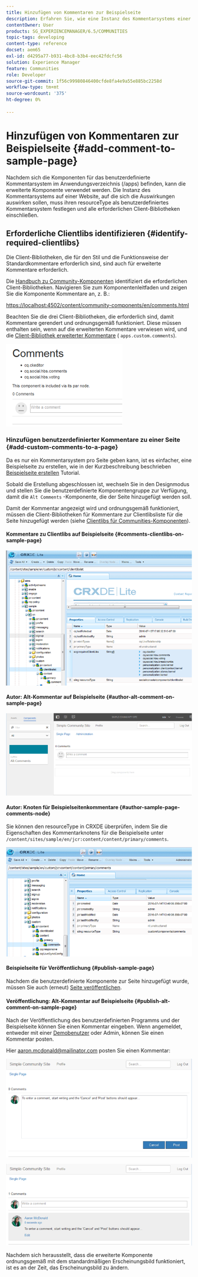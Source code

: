 ```yaml
---
title: Hinzufügen von Kommentaren zur Beispielseite
description: Erfahren Sie, wie eine Instanz des Kommentarsystems einer Website ihren resourceType als benutzerdefiniertes Kommentarsystem festlegen und alle erforderlichen Client-Bibliotheken einschließen muss.
contentOwner: User
products: SG_EXPERIENCEMANAGER/6.5/COMMUNITIES
topic-tags: developing
content-type: reference
docset: aem65
exl-id: d4295a77-b931-4bc8-b3b4-eec42fdcfc56
solution: Experience Manager
feature: Communities
role: Developer
source-git-commit: 1f56c99980846400cfde8fa4e9a55e885bc2258d
workflow-type: tm+mt
source-wordcount: '375'
ht-degree: 0%

---
```


# Hinzufügen von Kommentaren zur Beispielseite  {#add-comment-to-sample-page}

Nachdem sich die Komponenten für das benutzerdefinierte Kommentarsystem im Anwendungsverzeichnis (/apps) befinden, kann die erweiterte Komponente verwendet werden. Die Instanz des Kommentarsystems auf einer Website, auf die sich die Auswirkungen auswirken sollen, muss ihren resourceType als benutzerdefiniertes Kommentarsystem festlegen und alle erforderlichen Client-Bibliotheken einschließen.

## Erforderliche Clientlibs identifizieren {#identify-required-clientlibs}

Die Client-Bibliotheken, die für den Stil und die Funktionsweise der Standardkommentare erforderlich sind, sind auch für erweiterte Kommentare erforderlich.

Die [Handbuch zu Community-Komponenten](/help/communities/components-guide.md) identifiziert die erforderlichen Client-Bibliotheken. Navigieren Sie zum Komponentenleitfaden und zeigen Sie die Komponente Kommentare an, z. B.:

[https://localhost:4502/content/community-components/en/comments.html](https://localhost:4502/content/community-components/en/comments.html)

Beachten Sie die drei Client-Bibliotheken, die erforderlich sind, damit Kommentare gerendert und ordnungsgemäß funktioniert. Diese müssen enthalten sein, wenn auf die erweiterten Kommentare verwiesen wird, und die [Client-Bibliothek erweiterter Kommentare](/help/communities/extend-create-components.md#create-a-client-library-folder) ( `apps.custom.comments`).

![comments-component1](assets/comments-component1.png)

### Hinzufügen benutzerdefinierter Kommentare zu einer Seite {#add-custom-comments-to-a-page}

Da es nur ein Kommentarsystem pro Seite geben kann, ist es einfacher, eine Beispielseite zu erstellen, wie in der Kurzbeschreibung beschrieben [Beispielseite erstellen](/help/communities/create-sample-page.md) Tutorial.

Sobald die Erstellung abgeschlossen ist, wechseln Sie in den Designmodus und stellen Sie die benutzerdefinierte Komponentengruppe zur Verfügung, damit die `Alt Comments` -Komponente, die der Seite hinzugefügt werden soll.

Damit der Kommentar angezeigt wird und ordnungsgemäß funktioniert, müssen die Client-Bibliotheken für Kommentare zur Clientlibsliste für die Seite hinzugefügt werden (siehe [Clientlibs für Communities-Komponenten](/help/communities/clientlibs.md)).

#### Kommentare zu Clientlibs auf Beispielseite {#comments-clientlibs-on-sample-page}

![comments-clientlibs-crxde](assets/comments-clientlibs-crxde.png)

#### Autor: Alt-Kommentar auf Beispielseite {#author-alt-comment-on-sample-page}

![alt-comment](assets/alt-comment.png)

#### Autor: Knoten für Beispielseitenkommentare {#author-sample-page-comments-node}

Sie können den resourceType in CRXDE überprüfen, indem Sie die Eigenschaften des Kommentarknotens für die Beispielseite unter `/content/sites/sample/en/jcr:content/content/primary/comments`.

![verify-comment-crxde](assets/verify-comment-crxde.png)

#### Beispielseite für Veröffentlichung {#publish-sample-page}

Nachdem die benutzerdefinierte Komponente zur Seite hinzugefügt wurde, müssen Sie auch (erneut) [Seite veröffentlichen](/help/communities/sites-console.md#publishing-the-site).

#### Veröffentlichung: Alt-Kommentar auf Beispielseite {#publish-alt-comment-on-sample-page}

Nach der Veröffentlichung des benutzerdefinierten Programms und der Beispielseite können Sie einen Kommentar eingeben. Wenn angemeldet, entweder mit einer [Demobenutzer](/help/communities/tutorials.md#demo-users) oder Admin, können Sie einen Kommentar posten.

Hier aaron.mcdonald@mailinator.com posten Sie einen Kommentar:

![publish-alt-comment](assets/publish-alt-comment.png)

![publish-alt-comment1](assets/publish-alt-comment1.png)

Nachdem sich herausstellt, dass die erweiterte Komponente ordnungsgemäß mit dem standardmäßigen Erscheinungsbild funktioniert, ist es an der Zeit, das Erscheinungsbild zu ändern.
